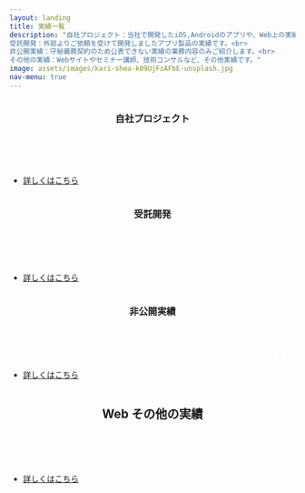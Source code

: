 ```yaml
---
layout: landing
title: 実績一覧
description: "自社プロジェクト：当社で開発したiOS,Androidのアプリや、Web上の実績です。<br>
受託開発：外部よりご依頼を受けて開発しましたアプリ製品の実績です。<br>
非公開実績：守秘義務契約のため公表できない実績の業務内容のみご紹介します。<br>
その他の実績：Webサイトやセミナー講師、技術コンサルなど、その他実績です。"
image: assets/images/kari-shea-k09UjFzAFbE-unsplash.jpg
nav-menu: true
---
```


<!-- Main -->
<div id="main">

<!--  -->
<section id="two" class="spotlights">
    <section>
        <a href="generic.html" class="image">
            <img src="{% link assets/images/jisha.jpg %}" alt="" data-position="center center" />
        </a>
        <div class="content">
            <div class="inner">
                <header class="major">
                    <h3>自社プロジェクト</h3>
                </header>
                <p style="color:#fff;">iOS,Android,Web</p>
                <ul class="actions">
                    <li><a href="/desc/performance_us.html" class="button">詳しくはこちら</a></li>
                </ul>
            </div>
        </div>
    </section>
    <section>
        <a href="generic.html" class="image">
            <img src="{% link assets/images/app.jpg %}" alt="" data-position="top center" />
        </a>
        <div class="content">
            <div class="inner">
                <header class="major">
                    <h3>受託開発</h3>
                </header>
                <p style="color:#fff;">スマホアプリの受託開発実績です。</p>
                <ul class="actions">
                    <li><a href="/desc/performance_appli.html" class="button">詳しくはこちら</a></li>
                </ul>
            </div>
        </div>
    </section>
    <section>
        <a href="generic.html" class="image">
            <img src="{% link assets/images/hikoukai.jpg %}" alt="" data-position="25% 25%" />
        </a>
        <div class="content">
            <div class="inner">
                <header class="major">
                    <h3>非公開実績</h3>
                </header>
                <p style="color:#fff;">守秘義務契約のため公表できないご依頼で行なった業務内容のみご紹介します。</p>
                <ul class="actions">
                    <li><a href="/desc/performance_work.html" class="button">詳しくはこちら</a></li>
                </ul>
            </div>
        </div>
    </section>
   <section>
<a href="generic.html" class="image">
    <img src="{% link assets/images/project.jpg %}" alt="" data-position="top center" />
</a>
<div class="content">
    <div class="inner">
        <header class="major">
            <h2>Web その他の実績</h2>
        </header>
        <p style="color:#fff;">Webや、業務用アプリなど、その他の実績の概要です</p>
        <ul class="actions">
            <li><a href="/desc/performance_other.html" class="button next">詳しくはこちら</a></li>
        </ul>
    </div>
    </div>
</section>
</section>

</div>
